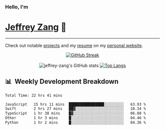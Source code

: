 
### Hello, I'm 
# [Jeffrey Zang](https://www.linkedin.com/in/jeffreyzang/) 🦀

---

Check out notable [projects](https://jeffz.dev/projects) and my [resume](https://jeffz.dev/resume) on my [personal website](https://jeffz.dev/).

<div align = 'center'>

[![GitHub Streak](https://github-readme-streak-stats.herokuapp.com/?user=jeffrey-zang&theme=tokyonight)](https://git.io/streak-stats)
<br></br>
![jeffrey-zang's GitHub stats](https://github-readme-stats.vercel.app/api?username=jeffrey-zang&show_icons=true&theme=tokyonight&hide_rank=true&hide=stars) 
[![Top Langs](https://github-readme-stats.vercel.app/api/top-langs/?username=jeffrey-zang&hide=ShaderLab,HLSL&layout=compact&theme=tokyonight)](https://github.com/anuraghazra/github-readme-stats)

</div>

## 📊 &nbsp;Weekly Development Breakdown
<!--START_SECTION:waka-->

```txt
Total Time: 22 hrs 41 mins

JavaScript   15 hrs 11 mins  ████████████████░░░░░░░░░   63.93 %
Swift        2 hrs 27 mins   ██▓░░░░░░░░░░░░░░░░░░░░░░   10.34 %
TypeScript   1 hr 38 mins    █▓░░░░░░░░░░░░░░░░░░░░░░░   06.88 %
Other        1 hr 3 mins     █░░░░░░░░░░░░░░░░░░░░░░░░   04.46 %
Python       1 hr 2 mins     █░░░░░░░░░░░░░░░░░░░░░░░░   04.36 %
```

<!--END_SECTION:waka-->

